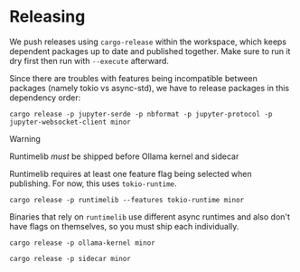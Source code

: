 # Releasing

We push releases using `cargo-release` within the workspace, which keeps dependent packages up to date and published together. Make sure to run it dry first then run with `--execute` afterward.

Since there are troubles with features being incompatible between packages (namely tokio vs async-std), we have to release packages in this dependency order:

```
cargo release -p jupyter-serde -p nbformat -p jupyter-protocol -p jupyter-websocket-client minor
```

> [!WARNING]
> Runtimelib _must_ be shipped before Ollama kernel and sidecar

Runtimelib requires at least one feature flag being selected when publishing. For now, this uses `tokio-runtime`.

```
cargo release -p runtimelib --features tokio-runtime minor
```

Binaries that rely on `runtimelib` use different async runtimes and also don't have flags on themselves, so you must ship each individually.

```
cargo release -p ollama-kernel minor
```

```
cargo release -p sidecar minor
```
